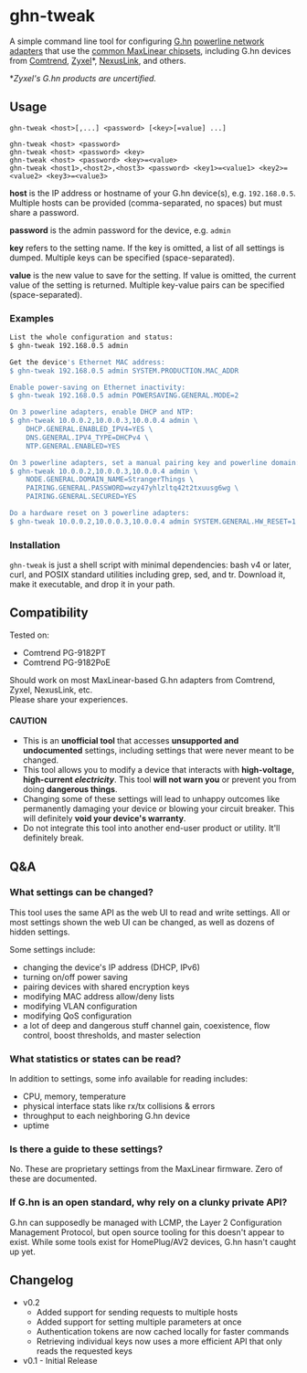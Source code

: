 # ghn-tweak

A simple command line tool for configuring [G.hn](https://en.wikipedia.org/wiki/G.hn) [powerline network adapters](https://homegridforum.org/certified-systems/) that use the [common MaxLinear chipsets](https://www.maxlinear.com/products/connectivity/wired/g-hn), including G.hn devices from [Comtrend](https://us.comtrend.com/g-hn-powerline/), [Zyxel](https://www.zyxel.com/us/en/products_services/home-powerline_and_adapters.shtml)*, [NexusLink](https://nexuslinkusa.com/discover-nexuslink/g-hn-powerline-everything-you-need-to-know/), and others.

**Zyxel's G.hn products are uncertified.*

## Usage

```
ghn-tweak <host>[,...] <password> [<key>[=value] ...]

ghn-tweak <host> <password>
ghn-tweak <host> <password> <key>
ghn-tweak <host> <password> <key>=<value>
ghn-tweak <host1>,<host2>,<host3> <password> <key1>=<value1> <key2>=<value2> <key3>=<value3>
```

**host** is the IP address or hostname of your G.hn device(s), e.g. `192.168.0.5`.  Multiple hosts can be provided (comma-separated, no spaces) but must share a password.

**password** is the admin password for the device, e.g. `admin`

**key** refers to the setting name.  If the key is omitted, a list of all settings is dumped.  Multiple keys can be specified (space-separated).

**value** is the new value to save for the setting.  If value is omitted, the current value of the setting is returned. Multiple key-value pairs can be specified (space-separated).

### Examples

```bash
List the whole configuration and status:
$ ghn-tweak 192.168.0.5 admin

Get the device's Ethernet MAC address:
$ ghn-tweak 192.168.0.5 admin SYSTEM.PRODUCTION.MAC_ADDR

Enable power-saving on Ethernet inactivity:
$ ghn-tweak 192.168.0.5 admin POWERSAVING.GENERAL.MODE=2

On 3 powerline adapters, enable DHCP and NTP:
$ ghn-tweak 10.0.0.2,10.0.0.3,10.0.0.4 admin \
    DHCP.GENERAL.ENABLED_IPV4=YES \
    DNS.GENERAL.IPV4_TYPE=DHCPv4 \
    NTP.GENERAL.ENABLED=YES

On 3 powerline adapters, set a manual pairing key and powerline domain:
$ ghn-tweak 10.0.0.2,10.0.0.3,10.0.0.4 admin \
    NODE.GENERAL.DOMAIN_NAME=StrangerThings \
    PAIRING.GENERAL.PASSWORD=wzy47yhlzltq42t2txuusg6wg \
    PAIRING.GENERAL.SECURED=YES

Do a hardware reset on 3 powerline adapters:
$ ghn-tweak 10.0.0.2,10.0.0.3,10.0.0.4 admin SYSTEM.GENERAL.HW_RESET=1
```

### Installation

`ghn-tweak` is just a shell script with minimal dependencies: bash v4 or later, curl, and POSIX standard utilities including grep, sed, and tr.  Download it, make it executable, and drop it in your path.

## Compatibility

Tested on:

* Comtrend PG-9182PT
* Comtrend PG-9182PoE

Should work on most MaxLinear-based G.hn adapters from Comtrend, Zyxel, NexusLink, etc.  
Please share your experiences.

#### CAUTION

* This is an **unofficial tool** that accesses **unsupported and undocumented** settings, including settings that were never meant to be changed.
* This tool allows you to modify a device that interacts with **high-voltage, high-current *electricity***.  This tool **will not warn you** or prevent you from doing **dangerous things**.
* Changing some of these settings will lead to unhappy outcomes like permanently damaging your device or blowing your circuit breaker. This will definitely **void your device's warranty**.
* Do not integrate this tool into another end-user product or utility.  It'll definitely break.

## Q&A

### What settings can be changed?

This tool uses the same API as the web UI to read and write settings.  All or most settings shown the web UI can be changed, as well as dozens of hidden settings.

Some settings include:

* changing the device's IP address (DHCP, IPv6)
* turning on/off power saving
* pairing devices with shared encryption keys
* modifying MAC address allow/deny lists
* modifying VLAN configuration
* modifying QoS configuration
* a lot of deep and dangerous stuff channel gain, coexistence, flow control, boost thresholds, and master selection 

### What statistics or states can be read?

In addition to settings, some info available for reading includes:

* CPU, memory, temperature
* physical interface stats like rx/tx collisions & errors
* throughput to each neighboring G.hn device
* uptime

### Is there a guide to these settings?

No. These are proprietary settings from the MaxLinear firmware. Zero of these are documented.

### If G.hn is an open standard, why rely on a clunky private API?

G.hn can supposedly be managed with LCMP, the Layer 2 Configuration Management Protocol, but open source tooling for this doesn't appear to exist.  While some tools exist for HomePlug/AV2 devices, G.hn hasn't caught up yet.

## Changelog

- v0.2
  - Added support for sending requests to multiple hosts
  - Added support for setting multiple parameters at once
  - Authentication tokens are now cached locally for faster commands
  - Retrieving individual keys now uses a more efficient API that only reads the requested keys
- v0.1 - Initial Release
